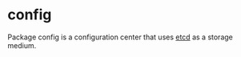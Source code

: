 # config

Package config is a configuration center that uses [etcd](https://github.com/coreos/etcd) as a storage medium.

